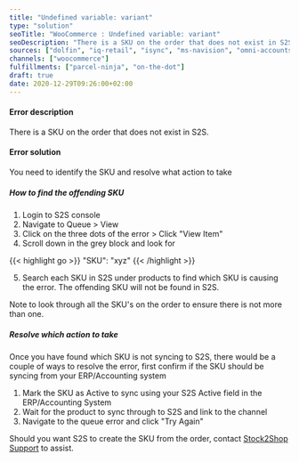 ```yaml
---
title: "Undefined variable: variant"
type: "solution"
seoTitle: "WooCommerce : Undefined variable: variant"
seoDescription: "There is a SKU on the order that does not exist in S2S."
sources: ["dolfin", "iq-retail", "isync", "ms-navision", "omni-accounts", "pastel-partner", "sage-50cloud-pastel-xpress", "sage-200-evolution", "sage-300cloud", "sage-business-cloud-financials", "sage-evolution", "sage-one", "sage-pastel-evolution", "sap", "syspro" ]
channels: ["woocommerce"]
fulfillments: ["parcel-ninja", "on-the-dot"]
draft: true
date: 2020-12-29T09:26:00+02:00
---
```


<!-- Action: sync_order -->

#### Error description
There is a SKU on the order that does not exist in S2S.

#### Error solution
 You need to identify the SKU and resolve what action to take

##### How to find the offending SKU

1. Login to S2S console
2. Navigate to Queue > View
3. Click on the three dots of the error > Click "View Item"
4. Scroll down in the grey block and look for 

{{< highlight go >}}
"SKU": "xyz"
{{< /highlight >}}

5. Search each SKU in S2S under products to find which SKU is causing the error. The offending SKU will not be found in S2S.

Note to look through all the SKU's on the order to ensure there is not more than one.

##### Resolve which action to take

Once you have found which SKU is not syncing to S2S, there would be a couple of ways to resolve the error, first confirm if the SKU should be syncing from your ERP/Accounting system

1. Mark the SKU as Active to sync using your S2S Active field in the ERP/Accounting System
2. Wait for the product to sync through to S2S and link to the channel
3. Navigate to the queue error and click "Try Again"

Should you want S2S to create the SKU from the order, contact [Stock2Shop Support](mailto:supoprt@stock2shop.com) to assist.